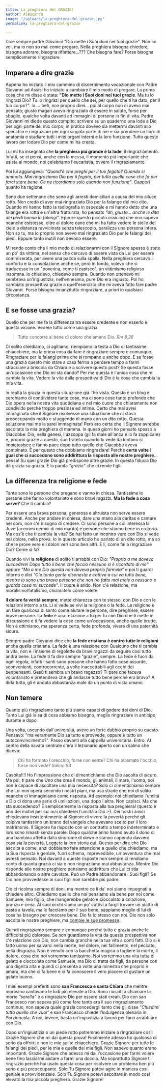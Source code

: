 ```yaml
---
title: La preghiera del GRAZIE!
author: Alescanca
image: "/uploads/la-preghiera-del-grazie.jpg"
permalink: la-preghiera-del-grazie

---
```

Dice sempre padre Giovanni "Dio mette i Suoi doni nei tuoi grazie". Non so voi, ma io non so mai come pregare. Nella preghiera bisogna chiedere, bisogna adorare, bisogna riflettere…??? Che bisogna fare? Forse bisogna semplicemente ringraziare.

## Imparare a dire grazie

Appena ho iniziato il mio cammino di discernimento vocazionale con Padre Giovanni ad Assisi ho iniziato a cambiare il mio modo di pregare. La prima cosa che mi disse è stata: **"Dio mette i Suoi doni nei tuoi grazie**. Ma tu lo ringrazi Dio? Tu lo ringrazi per quello che sei, per quello che ti ha dato, per il tuo corpo?".  Io…. beh, non proprio direi… poi al corpo non ci avevo mai pensato; giusto magari avevo ringraziato di essere in salute, forse per sbaglio, qualche volta davanti ad immagini di persone in fin di vita. Padre Giovanni mi diede questo compito: scrivere su un quaderno una lode a Dio per ogni parte del mio corpo; in pratica dovevo sia mettermi davanti allo specchio e ringraziare per ogni singola parte di me e sia prendere un libro di anatomia e studiare tutti i miei organi interni e la loro funzione. Tutto questo lavoro per lodare Dio per come mi ha creata. 

Lui mi ha insegnato che **la preghiera piú grande è la lode**, il ringraziamento. Infatti, se ci pensi, anche con la messa, il momento piú importante che esista al mondo, noi celebriamo l'eucaristia, ovvero il ringraziamento.

Poi lui aggiungeva: *"Quand'è che preghi per il tuo fegato? Quando si ammala. Mai ringraziamo Dio per il fegato, per tutto quelle cose che fa per farci stare bene. Ce ne ricordiamo solo quando non funziona"*. Capperi quanto ha ragione.

Sono due settimane che sono agli arresti domiciliari a causa del mio alluce rotto. Non credo di aver mai ringraziato Dio per la falange del mio dito. Quando mi hanno fatto la radiografia in ospedale e mi hanno detto che una falange era rotta e un'altra fratturata, ho pensato *"ah, giusto… anche le dita dei piedi hanno le falangi"*. Eppure questo piccolo ossicino che non sapevo neanche esistesse, oltre al dolore cane che mi ha fatto vedere le stelle del cielo a distanza ravvicinata senza telescopio, paralizza una persona intera. Non so tu, ma io proprio non avevo mai ringraziato Dio per le falangi dei piedi. Eppure tanto inutili non devono essere.


Mi rendo conto che il mio modo di relazionarmi con il Signore spesso è stato un po' da vittima, nel senso che cercavo di essere vista da Lui per essere commiserata, per avere una pacca sulla spalla. Nella preghiera cercavo il conforto e la consolazione anche se, peró in fondo, volevo che si traducesse in un "poverina, come ti capisco", un vittimismo religioso insomma. Io chiedevo, chiedevo sempre. Quando non ottenevo mi sembrava un'ingiustizia, nell'ennesima, pure Dio era ingiusto. Poi ho cambiato prospettiva grazie a quell'esercizio che mi aveva fatto fare padre Giovanni. Forse bisogna innanzitutto ringraziare, a priori in qualsiasi circostanza.


## E se fosse una grazia?

Quello che per me fa la differenza tra essere credente e non esserlo è questa visione. Vedere tutto come una grazia.

> Tutto concorre al bene di coloro che amano Dio. <cite>Rm 8,28</cite>

Di solito chiediamo, ci agitiamo, riempiamo la testa a Dio di tantissime chiacchiere, ma la prima cosa da fare è ringraziare sempre e comunque. Ringraziare per le falangi prima che si rompano e anche dopo. E se fosse una grazia questo mio stare a casa ferma a perdere tempo a farmi stracciare a briscola da Chiara e a scrivere questo post? Se questa fosse un'occasione che Dio mi sta dando? Per me questa è l'unica cosa che mi cambia la vita. Vedere la vita dalla prospettiva di Dio è la cosa che cambia la mia vita. 

In realtá la grazia in questa situazione giá l'ho vista. Questo è un blog e cerchiamo di condividere tante cose, ma ci sono cose tanto profonde che Dio opera nella nostra vita quotidiana e nel mio cuore che chiaramente non condivido perché troppo preziose ed intime. Certo che mai avrei immaginato che il Signore risolvesse una situazione che ci stava preoccupando molto e sfuggendo di mano con un dito rotto. Questa soluzione mai me la sarei immaginata! Peró ero certa che il Signore avrebbe ascoltato la mia preghiera di mamma. In questi giorni ho pensato spesso a Giacobbe: Dio, nella genesi, l'azzoppa (gli fa male all'anca e lo fa zoppicare) e, proprio grazie a questo, suo fratello quando lo vede da lontano si impietosisce e fanno pace dopo tutto quello che Giacobbe aveva combinato. È per questo che dobbiamo ringraziare! Perché **certe volte i guai che ci succedono sono addirittura la risposta alle nostre preghiere**… pensa! Su quel grazie Dio giá predispone altre grazie. In questa fiducia Dio dá grazia su grazia. È la parola *"grazie"* che ci rende figli. 


## La differenza tra religione e fede

Tante sono le persone che pregano e vanno in chiesa. Tantissime le persone che fanno volontariato e sono bravi ragazzi. **Ma la fede a cosa serve?** Che ti cambia?

Per essere una brava persona, generosa e altruista non serve essere credenti. Anche per andare in chiesa, dare una mano alla caritas e cantare nel coro, non c'è bisogno di credere. Ci sono persone a cui interessa la Juve  (acerrimi nemici di mio marito) e persone che stanno bene in oratorio. Ma cos'è che ti cambia la vita?
Se hai fatto un incontro vero con Dio si vede nel dolore, nella prova. Io in questo articolo ho parlato di un dito rotto, ma so che le prove vere e i dolori veri sono ben altri. E lí, come fai a ringraziare Dio? Come si fa? 

Quando vivi la **religione** di solito ti arrabbi con Dio: *"Proprio a me doveva succedere! Dopo tutto il bene che faccio nessuno si è ricordato di me" oppure "Ma a me Dio questa non doveva proprio farmela"* e poi ti guardi intorno e dici *"C'è tanta gente disonesta e cattiva a cui va tutto bene, mentre io sono una brava persona che non ho fatto mai male a nessuno e guarda cosa mi succede"*. Il cuore è arido. Non c'è relazione, ma moralismo/fatalismo, chiamatelo come volete.

**Il dolore fa veritá sempre**, mette chiarezza con te stesso, con Dio e con le relazioni intorno a te. Lí si vede se vivi la religione o la fede. La religione è un fare qualcosa di santo come aiutare le persone, dire preghiere, essere brave persone. La **fede** è una relazione a tu per tu con Dio che ti mette in discussione e ti fa vedere la cose come un'occasione, anche quelle brutte. Non è ottimismo, ma speranza certa, fede profonda, vivere di una paternitá sicura.

Sempre padre Giovanni dice che **la fede cristiana è contro tutte le religioni** anche quella cristiana. La fede è una relazione con Qualcuno che ti cambia la vita, non è l'insieme di regolette da bravi ragazzi da seguire cosí tutto andrá bene.  La fede ti fa dire sempre "grazie", sempre. La fede è fuori da ogni regola, infatti i santi sono persone che hanno fatto cose assurde, sconvenienti, controcorrente, a volte inaccettabili agli occhi dei benpensanti. Gesú ti sembra un bravo ragazzo? Ti pare che faceva volontariato e pretendeva che gli andasse tutto bene perché era bravo? A dirla tutta, gli è andata abbastanza male da un punto di vista umano. 

## Non temere

Quanto piú ringraziamo tanto piú siamo capaci di godere dei doni di Dio. Tanto Lui giá lo sa di cosa abbiamo bisogno, meglio ringraziare in anticipo, durante e dopo.
 
Una volta, uscendo dall'universitá, avevo un forte dubbio proprio su questo. Pensavo: "ma veramente Dio sa tutto e provvede, oppure è tutto un autoconvincimento?". Passo davanti alla cappella universitaria. Entro. Al centro della navata centrale c'era il lezionario aperto con un salmo che diceva: 

> Chi ha formato l'orecchio, forse non sente?  Chi ha plasmato l'occhio, forse non vede? <cite>Salmo 93 </cite>


Caspita!!!! Ho l'impressione che ci dimentichiamo che Dio ascolta di sicuro. Ma poi, ti pare che Uno che crea il mondo, gli animali, il mare, l'uomo, poi non è capace di ascoltare una mia necessitá? Solo ci dimentichiamo sempre che Lui non opera secondo i nostri piani, ma usa strade che noi di solito neanche ci immaginiamo come risposta. Ad esempio: noi chiediamo l'umiltá e Dio ci dona una serie di umiliazioni, una dopo l'altra. Non capisci. Ma che sta succedendo? È semplicemente la risposta alla tua preghiera! (questo è uno dei motivi per cui mai chiederei l'umiltá a Dio :-). Dei nostri amici chiedevano insistentemente al Signore di vivere la povertá perché gli colpiva tantissimo un brano del vangelo che avevano scelto per il loro matrimonio. Il Signore ha risposto con un contratto a tempo indeterminato e loro sono rimasti senza parole. Dopo qualche anno hanno avuto il dono di una bambina affetta dalla sindrome di down e stanno capendo davvero cosa sia la povertá. Leggete la loro storia [qui](https://cromosoma21.5p2p.it/vieni-e-seguimi/). 
Questo per dire che Dio ascolta e come, anzi dobbiamo fare attenzione a quello che chiediamo, ma la Sua risposta è geniale, fuori schema, imprevedibile, un'avventura che mai avresti pensato. Noi davanti a queste risposte non sempre ci rendiamo conto di quanta grazia ci sia e non ringraziamo mai abbastanza. Mentre Dio risponde alle nostre preghiere pensiamo addirittura che Lui ci stia abbandonando o altre cavolate. Puó un Padre abbandonare i Suoi figli? Se Dio non provvedesse ai suoi figli non sarebbe piú padre.
 
Dio ci ricolma sempre di doni, ma mentre ce li da' noi siamo impegnati a chiedere altro. Chiediamo quello che noi pensiamo sia bene per noi come Samuele, mio figlio, che mangerebbe gelato e cioccolato a colazione, pranzo e cena. Ai suoi occhi siamo un po' cattivi a fargli trovare un piatto di pasta a tavola, ma lo facciamo per il suo bene, sappiamo meglio di lui di cosa ha bisogno per crescere bene. Dio fa lo stesso con noi. Dio non solo ascolta le nostre preghiere, ma [compie le sue promesse](https://5p2p.it/dio-compie-le-sue-promesse-su-di-te).

Quindi ringraziamo sempre e comunque perché tutto è grazia anche le difficoltá piú dolorose. Se non guardiamo la vita da questa prospettiva non c'è relazione con Dio, non cambia granché nella tua vita a conti fatti. Dio si è fatto uomo per salvarci nella morte, nel dolore, nel fallimento, nel peccato, nella disgrazia. Non è venuto con la bacchetta magica a togliere la morte, il dolore, cosa che noi vorremmo tantissimo. Noi vorremmo una vita tutta di gelato e cioccolata come Samuele, ma Dio ci tratta da figli, da persone con una dignitá alta e quindi ci presenta a volte una minestra che proprio è amara, ma che ci fa bene e ci fa conoscere il vero piacere di gustare un gelato buono.

I miei esempi preferiti sono **san Francesco e santa Chiara** che mentre morivano cantavano le lodi piú elevate a Dio. Sono riusciti a chiamare la morte *"sorella"* e a ringraziare Dio per essere stati creati. Dio con san Francesco non sapeva piú come fare tanto era il suo ringraziamento continuo, non sapeva quale grazia concedergli tanto che gli disse *"Chiedimi tutto quello che vuoi"* e san Francesco chiede l'indulgenza plenaria in Porziuncola.  A noi, invece, basta un'ingiustizia a lavoro per farci arrabbiare con Dio.

Dopo un'ingiustizia o un piede rotto potremmo iniziare a ringraziare cosí:
Grazie Signore che mi dai questa prova! Finalmente adesso ho qualcosa di serio da offrirti e non le mie solite chiacchiere. Grazie Signore per tutte le falangi dei piedi, per le mie e quelle dei mie figli. Non sapevo quanto erano importanti. Grazie Signore che adesso mi dai l'occasione per farmi volere bene fino lasciarmi aiutare a farmi una doccia. Ma soprattutto Signore ti ringrazio perché hai usato questa cosa per risolvere un problema ben piú serio e piú preoccupante. Solo Tu Signore potevi agire in maniera cosí geniale e provvidenziale. Solo Tu Signore potevi ascoltare in modo cosí elevato la mia piccola preghiera. Grazie Signore!